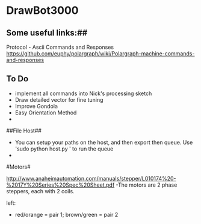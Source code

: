 # DrawBot3000

## Some useful links:##
Protocol - Ascii Commands and Responses
https://github.com/euphy/polargraph/wiki/Polargraph-machine-commands-and-responses

## To Do ##

- implement all commands into Nick's processing sketch
- Draw detailed vector for fine tuning
- Improve Gondola
- Easy Orientation Method
- 
##File Host##

- You can setup your paths on the host, and then export then queue. Use 'sudo python host.py <yourqueue>' to run the queue
-

#Motors#

http://www.anaheimautomation.com/manuals/stepper/L010174%20-%2017Y%20Series%20Spec%20Sheet.pdf
-The motors are 2 phase steppers, each with 2 coils. 

left:
- red/orange = pair 1; brown/green = pair 2






